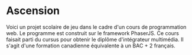 # Ascension

Voici un projet scolaire de jeu dans le cadre d'un cours de programmation web. Le programme est construit sur le framework PhaserJS. Ce cours faisait parti du cursus pour obtenir le diplôme d'intégrateur multimédia. Il s'agit d'une formation canadienne équivalente à un BAC + 2 français.
